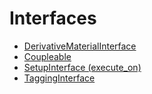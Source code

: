 # Interfaces

- [DerivativeMaterialInterface](materials/DerivativeMaterialInterface.md)
- [Coupleable](interfaces/Coupleable.md)
- [SetupInterface (execute_on)](interfaces/SetupInterface.md)
- [TaggingInterface](interfaces/TaggingInterface.md)
